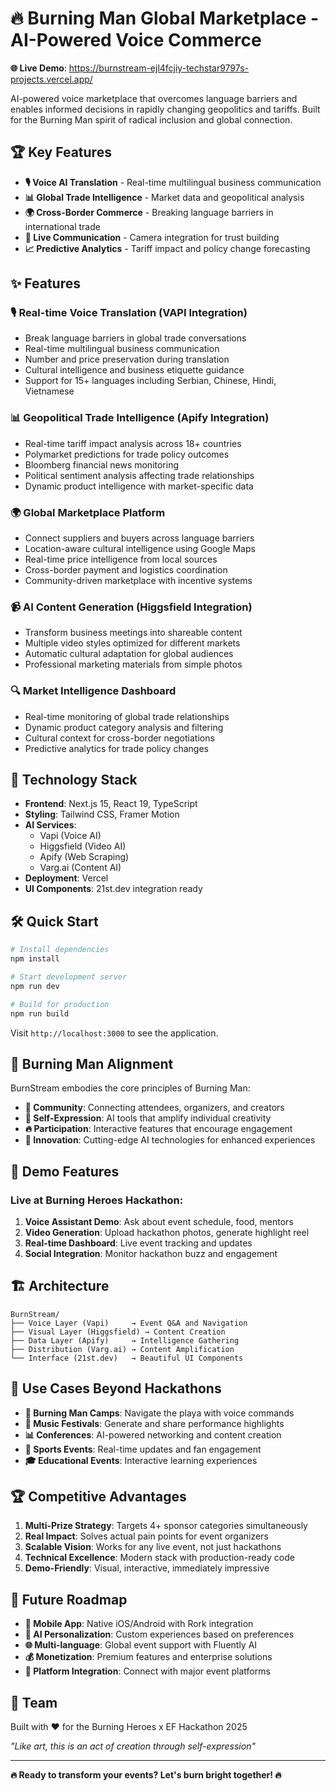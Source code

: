 # 🔥 Burning Man Global Marketplace - AI-Powered Voice Commerce

**🌐 Live Demo**: https://burnstream-ejl4fcjiy-techstar9797s-projects.vercel.app/

AI-powered voice marketplace that overcomes language barriers and enables informed decisions in rapidly changing geopolitics and tariffs. Built for the Burning Man spirit of radical inclusion and global connection.

## 🏆 Key Features

- **🎙️ Voice AI Translation** - Real-time multilingual business communication
- **📊 Global Trade Intelligence** - Market data and geopolitical analysis  
- **🌍 Cross-Border Commerce** - Breaking language barriers in international trade
- **🎥 Live Communication** - Camera integration for trust building
- **📈 Predictive Analytics** - Tariff impact and policy change forecasting

## ✨ Features

### 🎙️ Real-time Voice Translation (VAPI Integration)
- Break language barriers in global trade conversations
- Real-time multilingual business communication
- Number and price preservation during translation
- Cultural intelligence and business etiquette guidance
- Support for 15+ languages including Serbian, Chinese, Hindi, Vietnamese

### 📊 Geopolitical Trade Intelligence (Apify Integration)
- Real-time tariff impact analysis across 18+ countries
- Polymarket predictions for trade policy outcomes
- Bloomberg financial news monitoring
- Political sentiment analysis affecting trade relationships
- Dynamic product intelligence with market-specific data

### 🌍 Global Marketplace Platform
- Connect suppliers and buyers across language barriers
- Location-aware cultural intelligence using Google Maps
- Real-time price intelligence from local sources
- Cross-border payment and logistics coordination
- Community-driven marketplace with incentive systems

### 📹 AI Content Generation (Higgsfield Integration)
- Transform business meetings into shareable content
- Multiple video styles optimized for different markets
- Automatic cultural adaptation for global audiences
- Professional marketing materials from simple photos

### 🔍 Market Intelligence Dashboard
- Real-time monitoring of global trade relationships
- Dynamic product category analysis and filtering
- Cultural context for cross-border negotiations
- Predictive analytics for trade policy changes

## 🚀 Technology Stack

- **Frontend**: Next.js 15, React 19, TypeScript
- **Styling**: Tailwind CSS, Framer Motion
- **AI Services**: 
  - Vapi (Voice AI)
  - Higgsfield (Video AI)
  - Apify (Web Scraping)
  - Varg.ai (Content AI)
- **Deployment**: Vercel
- **UI Components**: 21st.dev integration ready

## 🛠️ Quick Start

```bash
# Install dependencies
npm install

# Start development server
npm run dev

# Build for production
npm run build
```

Visit `http://localhost:3000` to see the application.

## 🎯 Burning Man Alignment

BurnStream embodies the core principles of Burning Man:

- **🤝 Community**: Connecting attendees, organizers, and creators
- **🎨 Self-Expression**: AI tools that amplify individual creativity
- **🔥 Participation**: Interactive features that encourage engagement
- **🌟 Innovation**: Cutting-edge AI technologies for enhanced experiences

## 📱 Demo Features

### Live at Burning Heroes Hackathon:
1. **Voice Assistant Demo**: Ask about event schedule, food, mentors
2. **Video Generation**: Upload hackathon photos, generate highlight reel
3. **Real-time Dashboard**: Live event tracking and updates
4. **Social Integration**: Monitor hackathon buzz and engagement

## 🏗️ Architecture

```
BurnStream/
├── Voice Layer (Vapi)     → Event Q&A and Navigation
├── Visual Layer (Higgsfield) → Content Creation
├── Data Layer (Apify)     → Intelligence Gathering  
├── Distribution (Varg.ai) → Content Amplification
└── Interface (21st.dev)   → Beautiful UI Components
```

## 🎪 Use Cases Beyond Hackathons

- **🎪 Burning Man Camps**: Navigate the playa with voice commands
- **🎵 Music Festivals**: Generate and share performance highlights
- **📊 Conferences**: AI-powered networking and content creation
- **🏃 Sports Events**: Real-time updates and fan engagement
- **🎓 Educational Events**: Interactive learning experiences

## 🏆 Competitive Advantages

1. **Multi-Prize Strategy**: Targets 4+ sponsor categories simultaneously
2. **Real Impact**: Solves actual pain points for event organizers
3. **Scalable Vision**: Works for any live event, not just hackathons  
4. **Technical Excellence**: Modern stack with production-ready code
5. **Demo-Friendly**: Visual, interactive, immediately impressive

## 🚀 Future Roadmap

- **📱 Mobile App**: Native iOS/Android with Rork integration
- **🤖 AI Personalization**: Custom experiences based on preferences
- **🌐 Multi-language**: Global event support with Fluently AI
- **💰 Monetization**: Premium features and enterprise solutions
- **🔗 Platform Integration**: Connect with major event platforms

## 👥 Team

Built with ❤️ for the Burning Heroes x EF Hackathon 2025

*"Like art, this is an act of creation through self-expression"*

---

**🔥 Ready to transform your events? Let's burn bright together! 🔥**
